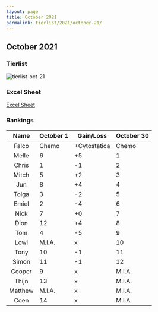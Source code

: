 ```yaml
---
layout: page
title: October 2021
permalink: tierlist/2021/october-21/
---
```


## **October 2021**

### Tierlist
![tierlist-oct-21](../images/2021/toxicity-oct-21.png)

### Excel Sheet
[Excel Sheet](https://docs.google.com/spreadsheets/d/1Ce520IyJMybWWc20tF7vexOxxB6HrJR1/edit#gid=551464434)

### Rankings

| Name | October 1 | Gain/Loss | October 30
|:--------:|--------|-----|--------|
| Falco | Chemo | +Cytostatica | Chemo
| Melle | 6 | +5 | 1
| Chris | 1 | -1 | 2
| Mitch | 5 | +2 | 3
| Jun | 8 | +4 | 4
| Tolga | 3 | -2 | 5
| Emiel | 2 | -4 | 6
| Nick | 7 | +0 | 7
| Dion | 12 | +4 | 8
| Tom | 4 | -5 | 9
| Lowi | M.I.A. | x | 10
| Tony | 10 | -1 | 11
| Simon | 11 | -1 | 12
| Cooper | 9 | x | M.I.A.
| Thijn | 13 | x | M.I.A.
| Matthew | M.I.A. | x | M.I.A.
| Coen | 14 | x | M.I.A.



